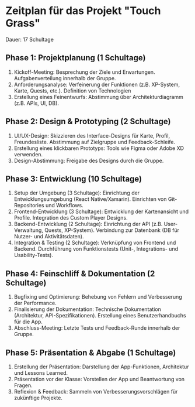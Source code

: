 # Zeitplan für das Projekt "Touch Grass"

Dauer: 17 Schultage

## Phase 1: Projektplanung (1 Schultage)

1. Kickoff-Meeting:
    Besprechung der Ziele und Erwartungen.
    Aufgabenverteilung innerhalb der Gruppe.
2. Anforderungsanalyse:
    Verfeinerung der Funktionen (z.B. XP-System, Karte, Quests, etc.).
    Definition von Technologien 
3. Erstellung eines Feinentwurfs:
    Abstimmung über Architekturdiagramm (z.B. APIs, UI, DB).

## Phase 2: Design & Prototyping (2 Schultage)

1. UI/UX-Design:
    Skizzieren des Interface-Designs für Karte, Profil, Freundesliste.
    Abstimmung auf Zielgruppe und Feedback-Schleife.
2. Erstellung eines klickbaren Prototyps:
    Tools wie Figma oder Adobe XD verwenden.
3. Design-Abstimmung:
    Freigabe des Designs durch die Gruppe.

## Phase 3: Entwicklung (10 Schultage)

1. Setup der Umgebung (3 Schultage):
    Einrichtung der Entwicklungsumgebung (React Native/Xamarin).
    Einrichten von Git-Repositories und Workflows.
2. Frontend-Entwicklung (3 Schultage):
    Entwicklung der Kartenansicht und Profile.
    Integration des Custom Player Designs.
3. Backend-Entwicklung (2 Schultage):
    Einrichtung der API (z.B. User-Verwaltung, Quests, XP-System).
    Verbindung zur Datenbank (DB für Nutzer- und Aktivitätsdaten).
4. Integration & Testing (2 Schultage):
    Verknüpfung von Frontend und Backend.
    Durchführung von Funktionstests (Unit-, Integrations- und Usability-Tests).

## Phase 4: Feinschliff & Dokumentation (2 Schultage)

1. Bugfixing und Optimierung:
    Behebung von Fehlern und Verbesserung der Performance.
2. Finalisierung der Dokumentation:
    Technische Dokumentation (Architektur, API-Spezifikationen).
    Erstellung eines Benutzerhandbuchs für die App.
3. Abschluss-Meeting:
    Letzte Tests und Feedback-Runde innerhalb der Gruppe.

## Phase 5: Präsentation & Abgabe (1 Schultage)

1. Erstellung der Präsentation:
    Darstellung der App-Funktionen, Architektur und Lessons Learned.
2. Präsentation vor der Klasse:
    Vorstellen der App und Beantwortung von Fragen.
3. Reflexion & Feedback:
    Sammeln von Verbesserungsvorschlägen für zukünftige Projekte.
